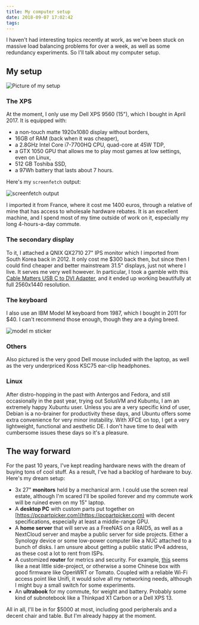 ```yaml
---
title: My computer setup
date: 2018-09-07 17:02:42
tags:
---
```


I haven't had interesting topics recently at work, as we've been stuck on massive load balancing problems for over a week, as well as some redundancy experiments. So I'll talk about my computer setup.

## My setup

![Picture of my setup](/images/480-computer-setup/battlestation.jpg)

### The XPS

At the moment, I only use my Dell XPS 9560 (15"), which I bought in April 2017. It is equipped with:

- a non-touch matte 1920x1080 display without borders,
- 16GB of RAM (back when it was cheaper),
- a 2.8GHz Intel Core i7-7700HQ CPU, quad-core at 45W TDP,
- a GTX 1050 GPU that allows me to play most games at low settings, even on Linux,
- 512 GB Toshiba SSD,
- a 97Wh battery that lasts about 7 hours.

Here's my `screenfetch` output:

![screenfetch output](/images/480-computer-setup/screenfetch.png)

I imported it from France, where it cost me 1400 euros, through a relative of mine that has access to wholesale hardware rebates. It is an excellent machine, and I spend most of my time outside of work on it, especially my long 4-hours-a-day commute.

### The secondary display

To it, I attached a QNIX QX2710 27" IPS monitor which I imported from South Korea back in 2012. It only cost me $300 back then, but since then I could find cheaper and better mainstream 31.5" displays, just not where I live. It serves me very well however. In particular, I took a gamble with this [Cable Matters USB C to DVI Adapter](https://www.amazon.com/gp/product/B012B58JRM), and it ended up working beautifully at full 2560x1440 resolution.

### The keyboard

I also use an IBM Model M keyboard from 1987, which I bought in 2011 for $40. I can't recommend those enough, though they are a dying breed.

![model m sticker](/images/480-computer-setup/modelmsticker.jpg)

### Others

Also pictured is the very good Dell mouse included with the laptop, as well as the very underpriced Koss KSC75 ear-clip headphones.

### Linux

After distro-hopping in the past with Antergos and Fedora, and still occasionally in the past year, trying out SolusVM and Kubuntu, I am an extremely happy Xubuntu user. Unless you are a very specific kind of user, Debian is a no-brainer for productivity these days, and Ubuntu offers some extra convenience for very minor instability. With XFCE on top, I get a very lightweight, functional and aesthetic DE. I don't have time to deal with cumbersome issues these days so it's a pleasure.

## The way forward

For the past 10 years, I've kept reading hardware news with the dream of buying tons of cool stuff. As a result, I've had a backlog of hardware to buy. Here's my dream setup:

- 3x 27" **monitors** held by a mechanical arm. I could use the screen real estate, although I'm scared I'll be spoiled forever and my commute work will be ruined even on my 15" laptop.
- A **desktop PC** with custom parts put together on [https://pcpartpicker.com](https://pcpartpicker.com) with decent specifications, especially at least a middle-range GPU.
- A **home server** that will serve as a FreeNAS on a RAID5, as well as a NextCloud server and maybe a public server for side projects. Either a Synology device or some low-power computer like a NUC attached to a bunch of disks. I am unsure about getting a public static IPv4 address, as these cost a lot to rent from ISPs.
- A customized **router** for metrics and security. For example, [this](https://www.reddit.com/r/linux/comments/8b0s4z/building_a_custom_router_with_arch_linux_arm_on_a/) seems like a neat little side-project, or otherwise a some Chinese box with good firmware like OpenWRT or Tomato. Coupled with a reliable Wi-Fi access point like Unifi, it would solve all my networking needs, although I might buy a small switch for some experiments.
- An **ultrabook** for my commute, for weight and battery. Probably some kind of subnotebook like a Thinkpad X1 Carbon or a Dell XPS 13.

All in all, I'll be in for $5000 at most, including good peripherals and a decent chair and table. But I'm already happy at the moment.